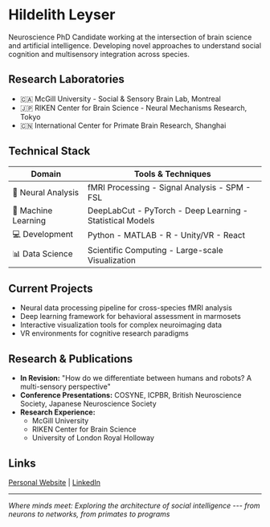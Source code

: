 Hildelith Leyser
================

Neuroscience PhD Candidate working at the intersection of brain science and artificial intelligence. Developing novel approaches to understand social cognition and multisensory integration across species.

Research Laboratories
---------------------

-   🇨🇦 McGill University - Social & Sensory Brain Lab, Montreal
-   🇯🇵 RIKEN Center for Brain Science - Neural Mechanisms Research, Tokyo
-   🇨🇳 International Center for Primate Brain Research, Shanghai

Technical Stack
---------------

| Domain | Tools & Techniques |
| --- | --- |
| 🧠 Neural Analysis | fMRI Processing - Signal Analysis - SPM - FSL |
| 🤖 Machine Learning | DeepLabCut - PyTorch - Deep Learning - Statistical Models |
| 💻 Development | Python - MATLAB - R - Unity/VR - React |
| 📊 Data Science | Scientific Computing - Large-scale Visualization |

Current Projects
----------------

-   Neural data processing pipeline for cross-species fMRI analysis
-   Deep learning framework for behavioral assessment in marmosets
-   Interactive visualization tools for complex neuroimaging data
-   VR environments for cognitive research paradigms

Research & Publications
-----------------------

-   **In Revision:** "How do we differentiate between humans and robots? A multi-sensory perspective"
-   **Conference Presentations:** COSYNE, ICPBR, British Neuroscience Society, Japanese Neuroscience Society
-   **Research Experience:**
    -   McGill University
    -   RIKEN Center for Brain Science
    -   University of London Royal Holloway

Links
-----

[Personal Website](https://hildieleyser.github.io/neuraleyser/) | [LinkedIn](https://www.linkedin.com/in/hildelith-leyser-382564206/)

* * * * *

*Where minds meet: Exploring the architecture of social intelligence --- from neurons to networks, from primates to programs*
